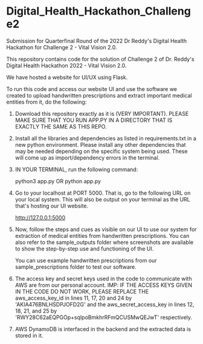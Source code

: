 # Digital_Health_Hackathon_Challenge2
Submission for Quarterfinal Round of the 2022 Dr Reddy's Digital Health Hackathon for Challenge 2 - Vital Vision 2.0.

  This repository contains code for the solution of Challenge 2 of Dr. Reddy's Digital Health Hackathon 2022 - Vital Vision 2.0.

  We have hosted a website for UI/UX using Flask.

  To run this code and access our website UI and use the software we created to upload handwritten prescriptions and extract important medical entities 
  from it, do the following:

  1. Download this repository exactly as it is (VERY IMPORTANT). PLEASE MAKE SURE THAT YOU RUN APP.PY IN A DIRECTORY THAT IS EXACTLY THE SAME AS THIS REPO.

  2. Install all the libraries and dependencies as listed in requirements.txt in a new python environment. Please install any other dependencies that 
     may be needed depending on the specific system being used. These will come up as import/dependency errors in the terminal.

  3. IN YOUR TERMINAL, run the following command:

     python3 app.py
        OR
     python app.py

  4. Go to your localhost at PORT 5000. That is, go to the following URL on your local system. This will also be output on your terminal as the 
     URL that's hosting our UI website.

     http://127.0.0.1:5000

  5. Now, follow the steps and cues as visible on our UI to use our system for extraction of medical entities from handwritten prescriptions.
     You can also refer to the sample_outputs folder where screenshots are available to show the step-by-step use and functioning of the UI.

     You can use example handwritten prescriptions from our sample_prescriptions folder to test our software.

  6. The access key and secret keys used in the code to communicate with AWS are from our personal account.
     IMP: IF THE ACCESS KEYS GIVEN IN THE CODE DO NOT WORK, PLEASE REPLACE THE aws_access_key_id in lines 11, 17, 20 and 24 by 'AKIA476BNLHSDPJOFD2G'
     and the aws_secret_access_key in lines 12, 18, 21, and 25 by 'RWY28C62aEQPGOp+sqIpoBmkhrRFmQCUSMwQEJwT' respectively.

  7. AWS DynamoDB is interfaced in the backend and the extracted data is stored in it.
